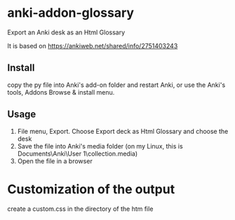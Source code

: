 # anki-addon-glossary
Export an Anki desk as an Html Glossary

It is based on https://ankiweb.net/shared/info/2751403243

## Install
copy the py file into Anki's add-on folder and restart Anki, or use the Anki's tools, Addons Browse & install menu.

## Usage
1. File menu, Export. Choose Export deck as Html Glossary and choose the desk
2. Save the file into Anki's media folder (on my Linux, this is Documents\Anki\User 1\collection.media)
3. Open the file in a browser

# Customization of the output
create a custom.css in the directory of the htm file

